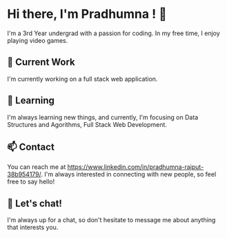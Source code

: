 # Hi there, I'm Pradhumna ! 👋

I'm a 3rd Year undergrad with a passion for coding. In my free time, I enjoy playing video games.

## 🔭 Current Work

I'm currently working on a full stack web application.

## 🌱 Learning

I'm always learning new things, and currently, I'm focusing on Data Structures and Agorithms, Full Stack Web Development.

## 📫 Contact

You can reach me at https://www.linkedin.com/in/pradhumna-rajput-38b954179/. I'm always interested in connecting with new people, so feel free to say hello!

## 💬 Let's chat!

I'm always up for a chat, so don't hesitate to message me about anything that interests you. 
